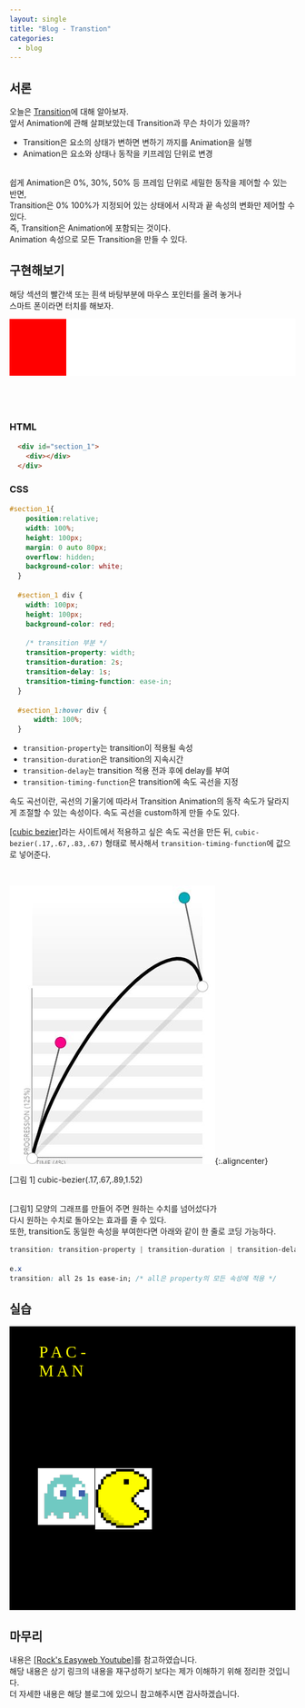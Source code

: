```yaml
---
layout: single
title: "Blog - Transtion"
categories:
  - blog
---
```


## 서론 

오늘은 <u>Transition</u>에 대해 알아보자.<br>
앞서 Animation에 관해 살펴보았는데 Transition과 무슨 차이가 있을까?<br>

* Transition은 요소의 상태가 변하면 변하기 까지를 Animation을 실행
* Animation은 요소와 상태나 동작을 키프레임 단위로 변경

<br>
쉽게 Animation은 0%, 30%, 50% 등 프레임 단위로 세밀한 동작을 제어할 수 있는 반면,<br>
Transition은 0% 100%가 지정되어 있는 상태에서 시작과 끝 속성의 변화만 제어할 수 있다.<br>
즉, Transition은 Animation에 포함되는 것이다. <br>Animation 속성으로 모든 Transition을 만들 수 있다.<br>

## 구현해보기

해당 섹션의 빨간색 또는 흰색 바탕부분에 마우스 포인터를 올려 놓거나 <br>스마트 폰이라면 터치를 해보자.<br>


 <div id="section_1">
    <div></div>
  </div>


### HTML

```html
  <div id="section_1">
    <div></div>
  </div>
```

### CSS

```css
#section_1{
    position:relative;
    width: 100%;
    height: 100px;
    margin: 0 auto 80px;
    overflow: hidden;
    background-color: white;
  }

  #section_1 div {
    width: 100px;
    height: 100px;
    background-color: red;

    /* transition 부분 */
    transition-property: width;
    transition-duration: 2s;
    transition-delay: 1s;
    transition-timing-function: ease-in; 
  }

  #section_1:hover div {
      width: 100%;
  }
```
* `transition-property`는 transition이 적용될 속성
* `transition-duration`은 transition의 지속시간
* `transition-delay`는 transition 적용 전과 후에 delay를 부여
* `transition-timing-function`은 transition에 속도 곡선을 지정

속도 곡선이란, 곡선의 기울기에 따라서 Transition Animation의 동작 속도가 달라지게 조절할 수 있는 속성이다.
속도 곡선을 custom하게 만들 수도 있다.<br>

[[cubic bezier]](https://cubic-bezier.com/)라는 사이트에서 적용하고 싶은 속도 곡선을 만든 뒤,
`cubic-bezier(.17,.67,.83,.67)` 형태로 복사해서 `transition-timing-function`에 값으로 넣어준다.


<br>

![](/assets/images/posting/blog_transition/picture1.jpg){:.aligncenter}

<figcaption> [그림 1] cubic-bezier(.17,.67,.89,1.52)</figcaption>
<br>

[그림1] 모양의 그래프를 만들어 주면 원하는 수치를 넘어섰다가 <br>다시 원하는 수치로 돌아오는 효과를 줄 수 있다.<br>
또한, transition도 동일한 속성을 부여한다면 아래와 같이 한 줄로 코딩 가능하다. 

```css
transition: transition-property | transition-duration | transition-delay | transition-timing-function;

e.x
transition: all 2s 1s ease-in; /* all은 property의 모든 속성에 적용 */
```


## 실습

  <div id="background">
      <p class="bit"> P A C -<br> M A N</p>
      <img id="ghost" src="/assets/images/posting/blog_transition/ghost.png">
      <img id="pac-man" src="/assets/images/posting/blog_transition/pacman.png">
      <!-- <img id="coin_1" src="/assets/images/posting/blog_transition/coin.png">
      <img id="coin_2" src="/assets/images/posting/blog_transition/coin.png">
      <img id="coin_3" src="/assets/images/posting/blog_transition/coin.png"> -->
  </div>

  <style>

  img.aligncenter{display:block;margin:0 auto}
    /* 구현해보기 */

  #section_1{
    position:relative;
    width: 100%;
    height: 100px;
    margin: 0 auto 80px;
    overflow: hidden;
    background-color: white;
  }

  #section_1 div {
    width: 100px;
    height: 100px;
    background-color: red;

    /* 변화할 속성 */
    
    transition-property: width;
    transition-duration: 2s;
    transition-delay: 0.5s;
    transition-timing-function: ease-in; 

  }

  #section_1:hover div {
      width: 100%;
  }

    /* 실습 */

    #background {
      position: relative;
      width: 100%;
      height: 500px;
      background-color: black;
    }

    p.bit {
      position: absolute;
      left: 0; 
      right: 0;
      
      margin-left: auto; 
      margin-right: auto;
      width: 400px;

      font-size: 3vw;
      font-family: "bit";
      color: yellow;
    }

    #background img:nth-of-type(1) {
      position: absolute;
      width: 100px;
      height: 100px;
      top: 50%;
      left: 10%;

      transition: all 5s linear;
    }

    #background:hover img:nth-of-type(1){
      left: 70%;
    }

     #background img:nth-of-type(2) {
      position: absolute;
      max-width: 100px;
      height: auto;
      top: 50%;
      left: 30%;

      transition: all 5s linear;

    }

    #background:hover img:nth-of-type(2){
      left: 80%;
    }

      #background img:nth-of-type(3) {
      position: absolute;
      width: 100px;
      height: 100px;
      top: 50%;
      left: 35%
    }

     #background img:nth-of-type(4) {
      position: absolute;
      width: 100px;
      height: 100px;
      top: 50%;
      left: 50%
    }

      #background img:nth-of-type(5) {
      position: absolute;
      width: 100px;
      height: 100px;
      top: 50%;
      left: 65%
    }
  </style>

 




## 마무리

내용은 [[Rock's Easyweb Youtube]](https://www.youtube.com/watch?v=xhOLFgKYBLg)를 참고하였습니다.<br>
해당 내용은 상기 링크의 내용을 재구성하기 보다는 제가 이해하기 위해 정리한 것입니다.<br>
더 자세한 내용은 해당 블로그에 있으니 참고해주시면 감사하겠습니다.
